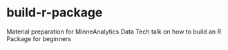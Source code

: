 # build-r-package
Material preparation for MinneAnalytics Data Tech talk on how to build an R Package for beginners
